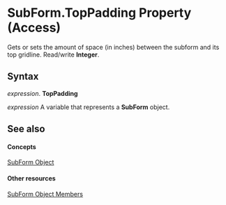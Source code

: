
# SubForm.TopPadding Property (Access)

Gets or sets the amount of space (in inches) between the subform and its top gridline. Read/write  **Integer**.


## Syntax

 _expression_. **TopPadding**

 _expression_ A variable that represents a **SubForm** object.


## See also


#### Concepts


[SubForm Object](60f961fa-dcf4-e1d1-8c50-9e88963f9dec.md)
#### Other resources


[SubForm Object Members](328e74d8-0418-968f-faca-3e1b34139f48.md)
